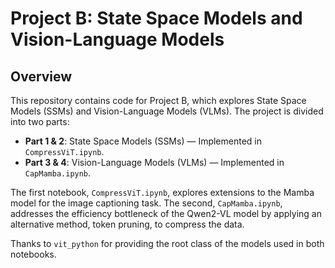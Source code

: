# Project B: State Space Models and Vision-Language Models

## Overview
This repository contains code for Project B, which explores State Space Models (SSMs) and Vision-Language Models (VLMs). The project is divided into two parts:

- **Part 1 & 2**: State Space Models (SSMs) — Implemented in `CompressViT.ipynb`.
- **Part 3 & 4**: Vision-Language Models (VLMs) — Implemented in `CapMamba.ipynb`.

The first notebook, `CompressViT.ipynb`, explores extensions to the Mamba model for the image captioning task. The second, `CapMamba.ipynb`, addresses the efficiency bottleneck of the Qwen2-VL model by applying an alternative method, token pruning, to compress the data.

Thanks to `vit_python` for providing the root class of the models used in both notebooks.
